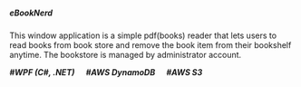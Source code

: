 ##### __eBookNerd__

This window application is a simple pdf(books) reader that lets users to read books from book store and remove the book item from their bookshelf anytime. The bookstore is managed by administrator account.

*__#WPF (C#, .NET)__* &nbsp;&nbsp;&nbsp; *__#AWS DynamoDB__* &nbsp;&nbsp;&nbsp; *__#AWS S3__*
